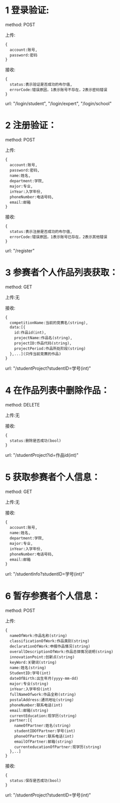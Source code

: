 # 1 登录验证:

  method: POST

  上传:
  
    {
      account:账号,
      password:密码
    }
  
  接收:
  
    {
      status:表示验证是否成功的布尔值,
      errorCode:错误原因，1表示账号不存在，2表示密码错误
    }	
  
  url: "/login/student", "/login/expert", "/login/school"
  
# 2 注册验证：

  method: POST

  上传:
  
    {
      account:账号,
      password:密码,
      name:姓名,
      department:学院,
      major:专业,
      inYear:入学年份,
      phoneNumber:电话号码,
      email:邮箱
    }	
  
  接收:
  
    {
      status:表示注册是否成功的布尔值,
      errorCode:错误原因，1表示账号已存在，2表示其他错误
    }	
  
  url: "/register"

# 3 参赛者个人作品列表获取：

  method: GET

  上传:无
  
  接收:
  
    {
      competitionName:当前的竞赛名(string),
      data:[{
        id:作品id(int),
        projectName:作品名(string),
        projectID:作品代码(string),
        projectPeriod:作品所处阶段(string)
      },...](只传当前竞赛的作品)
    }	
  
  url: "/studentProject?studentID=学号(int)"
  
  # 4 在作品列表中删除作品：

  method: DELETE

  上传:无
  
  接收:
  
    {
      status:删除是否成功(bool)
    }	
  
  url: "/studentProject?id=作品id(int)"
  
  # 5 获取参赛者个人信息：

  method: GET

  上传:无
  
  接收:
  
    {
      account:账号,
      name:姓名,
      department:学院,
      major:专业,
      inYear:入学年份,
      phoneNumber:电话号码,
      email:邮箱
    }	
  
  url: "/studentInfo?studentID=学号(int)"
  
  # 6 暂存参赛者个人信息：

  method: POST

  上传:
  
    {
      nameOfWork:作品名称(string)
      classificationOfWork:作品类别(string)
      declarationOfWork:申报作品情况(string)
      overallDescriptionOfWork:作品总体情况说明(string)
      innovationPoint:创新点(string)
      keyWord:关键词(string)
      name:姓名(string)
      StudentID:学号(int)
      dateOfBirth:出生年月(yyyy-mm-dd)
      major:专业(string)
      inYear:入学年份(int)
      fullNameOfwork:作品全称(string)
      postalAddress:通讯地址(string)
      phoneNumber:联系电话(int)
      email:邮箱(string)
      currentEducation:现学历(string)
      partner:[{
        nameOfPartner:姓名(string)
        studentIDOfPartner:学号(int)
        phoneOfPartner:联系电话(int)
        emailOfPartner:邮箱(string)
        currenteducationOfPartner:现学历(string)
      },..]
    }	
  
  接收:
   
    {
      status:保存是否成功(bool)
    }	
  
  url: "/studentProject?studentID=学号(int)"
